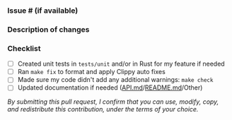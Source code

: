 ### Issue # (if available)

<!--  **Please post the link to the resolved issue** -->

### Description of changes

<!-- **Please explain what your changes does** -->

### Checklist

- [ ] Created unit tests in `tests/unit` and/or in Rust for my feature if needed
- [ ] Ran `make fix` to format and apply Clippy auto fixes
- [ ] Made sure my code didn't add any additional warnings: `make check`
- [ ] Updated documentation if needed ([API.md](API.md)/[README.md](README.md)/Other)

*By submitting this pull request, I confirm that you can use, modify, copy, and redistribute this contribution, under the terms of your choice.*